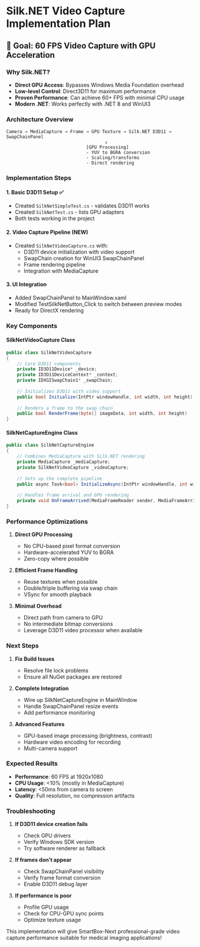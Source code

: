 # Silk.NET Video Capture Implementation Plan

## 🎯 Goal: 60 FPS Video Capture with GPU Acceleration

### Why Silk.NET?
- **Direct GPU Access**: Bypasses Windows Media Foundation overhead
- **Low-level Control**: Direct3D11 for maximum performance
- **Proven Performance**: Can achieve 60+ FPS with minimal CPU usage
- **Modern .NET**: Works perfectly with .NET 8 and WinUI3

### Architecture Overview

```
Camera → MediaCapture → Frame → GPU Texture → Silk.NET D3D11 → SwapChainPanel
                                     ↓
                              [GPU Processing]
                              - YUV to BGRA conversion
                              - Scaling/transforms
                              - Direct rendering
```

### Implementation Steps

#### 1. Basic D3D11 Setup ✅
- Created `SilkNetSimpleTest.cs` - validates D3D11 works
- Created `SilkNetTest.cs` - lists GPU adapters
- Both tests working in the project

#### 2. Video Capture Pipeline (NEW)
- Created `SilkNetVideoCapture.cs` with:
  - D3D11 device initialization with video support
  - SwapChain creation for WinUI3 SwapChainPanel
  - Frame rendering pipeline
  - Integration with MediaCapture

#### 3. UI Integration
- Added SwapChainPanel to MainWindow.xaml
- Modified TestSilkNetButton_Click to switch between preview modes
- Ready for DirectX rendering

### Key Components

#### SilkNetVideoCapture Class
```csharp
public class SilkNetVideoCapture
{
    // Core D3D11 components
    private ID3D11Device* _device;
    private ID3D11DeviceContext* _context;
    private IDXGISwapChain1* _swapChain;
    
    // Initializes D3D11 with video support
    public bool Initialize(IntPtr windowHandle, int width, int height)
    
    // Renders a frame to the swap chain
    public bool RenderFrame(byte[] imageData, int width, int height)
}
```

#### SilkNetCaptureEngine Class
```csharp
public class SilkNetCaptureEngine
{
    // Combines MediaCapture with Silk.NET rendering
    private MediaCapture _mediaCapture;
    private SilkNetVideoCapture _videoCapture;
    
    // Sets up the complete pipeline
    public async Task<bool> InitializeAsync(IntPtr windowHandle, int width, int height)
    
    // Handles frame arrival and GPU rendering
    private void OnFrameArrived(MediaFrameReader sender, MediaFrameArrivedEventArgs args)
}
```

### Performance Optimizations

1. **Direct GPU Processing**
   - No CPU-based pixel format conversion
   - Hardware-accelerated YUV to BGRA
   - Zero-copy where possible

2. **Efficient Frame Handling**
   - Reuse textures when possible
   - Double/triple buffering via swap chain
   - VSync for smooth playback

3. **Minimal Overhead**
   - Direct path from camera to GPU
   - No intermediate bitmap conversions
   - Leverage D3D11 video processor when available

### Next Steps

1. **Fix Build Issues**
   - Resolve file lock problems
   - Ensure all NuGet packages are restored

2. **Complete Integration**
   - Wire up SilkNetCaptureEngine in MainWindow
   - Handle SwapChainPanel resize events
   - Add performance monitoring

3. **Advanced Features**
   - GPU-based image processing (brightness, contrast)
   - Hardware video encoding for recording
   - Multi-camera support

### Expected Results

- **Performance**: 60 FPS at 1920x1080
- **CPU Usage**: <10% (mostly in MediaCapture)
- **Latency**: <50ms from camera to screen
- **Quality**: Full resolution, no compression artifacts

### Troubleshooting

1. **If D3D11 device creation fails**
   - Check GPU drivers
   - Verify Windows SDK version
   - Try software renderer as fallback

2. **If frames don't appear**
   - Check SwapChainPanel visibility
   - Verify frame format conversion
   - Enable D3D11 debug layer

3. **If performance is poor**
   - Profile GPU usage
   - Check for CPU-GPU sync points
   - Optimize texture usage

This implementation will give SmartBox-Next professional-grade video capture performance suitable for medical imaging applications!